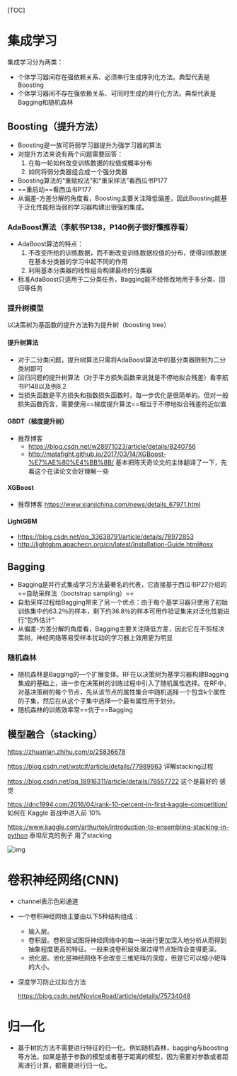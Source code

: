 [TOC]

# 集成学习

集成学习分为两类：

- 个体学习器间存在强依赖关系、必须串行生成序列化方法。典型代表是Boosting
- 个体学习器间不存在强依赖关系、可同时生成的并行化方法。典型代表是Bagging和随机森林

## Boosting（提升方法）

- Boosting是一族可将弱学习器提升为强学习器的算法
- 对提升方法来说有两个问题需要回答：
  1. 在每一轮如何改变训练数据的权值或概率分布
  2. 如何将弱分类器组合成一个强分类器
- Boosting算法的“重赋权法”和“重采样法”看西瓜书P177
- ==重启动==看西瓜书P177
- 从偏差-方差分解的角度看，Boosting主要关注降低偏差，因此Boosting能基于泛化性能相当弱的学习器构建出很强的集成。



### AdaBoost算法（李航书P138，P140例子很好懂推荐看）

- AdaBoost算法的特点：
  1. 不改变所给的训练数据，而不断改变训练数据权值的分布，使得训练数据在基本分类器的学习中起不同的作用
  2. 利用基本分类器的线性组合构建最终的分类器
- 标准AdaBoost只适用于二分类任务，Bagging能不经修改地用于多分类、回归等任务



### 提升树模型

以决策树为基函数的提升方法称为提升树（boosting tree）

#### 提升树算法

- 对于二分类问题，提升树算法只需将AdaBoost算法中的基分类器限制为二分类树即可
- 回归问题的提升树算法（对于平方损失函数来说就是不停地拟合残差）看李航书P148以及例8.2
- 当损失函数是平方损失和指数损失函数时，每一步优化是很简单的。但对一般损失函数而言，需要使用==梯度提升算法==相当于不停地拟合残差的近似值

#### GBDT（梯度提升树）

- 推荐博客 
  - https://blog.csdn.net/w28971023/article/details/8240756
  - http://matafight.github.io/2017/03/14/XGBoost-%E7%AE%80%E4%BB%8B/ 基本把陈天奇论文的主体翻译了一下，先看这个在读论文会好理解一些

#### XGBoost

- 推荐博客 https://www.xianjichina.com/news/details_67971.html

#### LightGBM

- https://blog.csdn.net/qq_33638791/article/details/78972853
- http://lightgbm.apachecn.org/cn/latest/Installation-Guide.html#osx



## Bagging

- Bagging是并行式集成学习方法最著名的代表，它直接基于西瓜书P27介绍的==自助采样法（bootstrap sampling）==
- 自助采样过程给Bagging带来了另一个优点：由于每个基学习器只使用了初始训练集中约63.2％的样本，剩下约36.8％的样本可用作验证集来对泛化性能进行“包外估计”
- 从偏差-方差分解的角度看，Bagging主要关注降低方差，因此它在不剪枝决策树。神经网络等易受样本扰动的学习器上效用更为明显



### 随机森林

- 随机森林是Bagging的一个扩展变体。RF在以决策树为基学习器构建Bagging集成的基础上，进一步在决策树的训练过程中引入了随机属性选择。在RF中，对基决策树的每个节点，先从该节点的属性集合中随机选择一个包含k个属性的子集，然后在从这个子集中选择一个最有属性用于划分。
- 随机森林的训练效率常==优于==Bagging





## 模型融合（stacking）

https://zhuanlan.zhihu.com/p/25836678

https://blog.csdn.net/wstcjf/article/details/77989963 详解stacking过程

https://blog.csdn.net/qq_18916311/article/details/78557722 这个是最好的 感觉

https://dnc1994.com/2016/04/rank-10-percent-in-first-kaggle-competition/ 如何在 Kaggle 首战中进入前 10%

https://www.kaggle.com/arthurtok/introduction-to-ensembling-stacking-in-python 泰坦尼克的例子 用了stacking

![img](https://img-blog.csdn.net/20171117094740886?watermark/2/text/aHR0cDovL2Jsb2cuY3Nkbi5uZXQvcXFfMTg5MTYzMTE=/font/5a6L5L2T/fontsize/400/fill/I0JBQkFCMA==/dissolve/70/gravity/Center)



# 卷积神经网络(CNN)

- channel表示色彩通道

- 一个卷积神经网络主要由以下5种结构组成：
  - 输入层。
  - 卷积层。卷积层试图将神经网络中的每一块进行更加深入地分析从而得到抽象程度更高的特征。一般来说卷积层处理过得节点矩阵会变得更深。
  - 池化层。池化层神经网络不会改变三维矩阵的深度，但是它可以缩小矩阵的大小。

- 深度学习防止过拟合方法

  https://blog.csdn.net/NoviceRoad/article/details/75734048



# 归一化

- 基于树的方法不需要进行特征的归一化。例如随机森林，bagging与boosting等方法。如果是基于参数的模型或者基于距离的模型，因为需要对参数或者距离进行计算，都需要进行归一化。